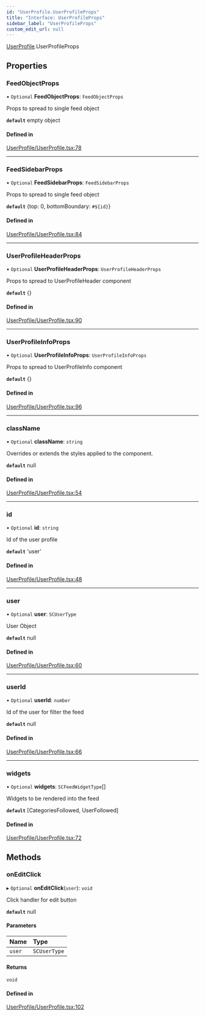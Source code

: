 ```yaml
---
id: "UserProfile.UserProfileProps"
title: "Interface: UserProfileProps"
sidebar_label: "UserProfileProps"
custom_edit_url: null
---
```


[UserProfile](../modules/UserProfile.md).UserProfileProps

## Properties

### FeedObjectProps

• `Optional` **FeedObjectProps**: `FeedObjectProps`

Props to spread to single feed object

**`default`** empty object

#### Defined in

[UserProfile/UserProfile.tsx:78](https://github.com/selfcommunity/community-ui/blob/f8d581a/packages/sc-templates/src/components/UserProfile/UserProfile.tsx#L78)

___

### FeedSidebarProps

• `Optional` **FeedSidebarProps**: `FeedSidebarProps`

Props to spread to single feed object

**`default`** {top: 0, bottomBoundary: `#${id}`}

#### Defined in

[UserProfile/UserProfile.tsx:84](https://github.com/selfcommunity/community-ui/blob/f8d581a/packages/sc-templates/src/components/UserProfile/UserProfile.tsx#L84)

___

### UserProfileHeaderProps

• `Optional` **UserProfileHeaderProps**: `UserProfileHeaderProps`

Props to spread to UserProfileHeader component

**`default`** {}

#### Defined in

[UserProfile/UserProfile.tsx:90](https://github.com/selfcommunity/community-ui/blob/f8d581a/packages/sc-templates/src/components/UserProfile/UserProfile.tsx#L90)

___

### UserProfileInfoProps

• `Optional` **UserProfileInfoProps**: `UserProfileInfoProps`

Props to spread to UserProfileInfo component

**`default`** {}

#### Defined in

[UserProfile/UserProfile.tsx:96](https://github.com/selfcommunity/community-ui/blob/f8d581a/packages/sc-templates/src/components/UserProfile/UserProfile.tsx#L96)

___

### className

• `Optional` **className**: `string`

Overrides or extends the styles applied to the component.

**`default`** null

#### Defined in

[UserProfile/UserProfile.tsx:54](https://github.com/selfcommunity/community-ui/blob/f8d581a/packages/sc-templates/src/components/UserProfile/UserProfile.tsx#L54)

___

### id

• `Optional` **id**: `string`

Id of the user profile

**`default`** 'user'

#### Defined in

[UserProfile/UserProfile.tsx:48](https://github.com/selfcommunity/community-ui/blob/f8d581a/packages/sc-templates/src/components/UserProfile/UserProfile.tsx#L48)

___

### user

• `Optional` **user**: `SCUserType`

User Object

**`default`** null

#### Defined in

[UserProfile/UserProfile.tsx:60](https://github.com/selfcommunity/community-ui/blob/f8d581a/packages/sc-templates/src/components/UserProfile/UserProfile.tsx#L60)

___

### userId

• `Optional` **userId**: `number`

Id of the user for filter the feed

**`default`** null

#### Defined in

[UserProfile/UserProfile.tsx:66](https://github.com/selfcommunity/community-ui/blob/f8d581a/packages/sc-templates/src/components/UserProfile/UserProfile.tsx#L66)

___

### widgets

• `Optional` **widgets**: `SCFeedWidgetType`[]

Widgets to be rendered into the feed

**`default`** [CategoriesFollowed, UserFollowed]

#### Defined in

[UserProfile/UserProfile.tsx:72](https://github.com/selfcommunity/community-ui/blob/f8d581a/packages/sc-templates/src/components/UserProfile/UserProfile.tsx#L72)

## Methods

### onEditClick

▸ `Optional` **onEditClick**(`user`): `void`

Click handler for edit button

**`default`** null

#### Parameters

| Name | Type |
| :------ | :------ |
| `user` | `SCUserType` |

#### Returns

`void`

#### Defined in

[UserProfile/UserProfile.tsx:102](https://github.com/selfcommunity/community-ui/blob/f8d581a/packages/sc-templates/src/components/UserProfile/UserProfile.tsx#L102)
